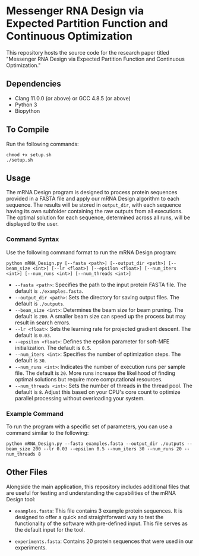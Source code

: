 # Messenger RNA Design via Expected Partition Function and Continuous Optimization
This repository  hosts the source code for the research paper titled "Messenger RNA Design via Expected Partition Function and Continuous Optimization." 


## Dependencies
- Clang 11.0.0 (or above) or GCC 4.8.5 (or above)
- Python 3
- Biopython

## To Compile
Run the following commands:

```
chmod +x setup.sh
./setup.sh
```

## Usage

The mRNA Design program is designed to process protein sequences provided in a FASTA file and apply our mRNA Design algorithm to each sequence. The results will be stored in `output_dir`, with each sequence having its own subfolder containing the raw outputs from all executions. The optimal solution for each sequence, determined across all runs, will be displayed to the user.

### Command Syntax

Use the following command format to run the mRNA Design program:

```
python mRNA_Design.py [--fasta <path>] [--output_dir <path>] [--beam_size <int>] [--lr <float>] [--epsilon <float>] [--num_iters <int>] [--num_runs <int>] [--num_threads <int>]
```

- `--fasta <path>`: Specifies the path to the input protein FASTA file. The default is `./examples.fasta`.
- `--output_dir <path>`: Sets the directory for saving output files. The default is `./outputs`.
- `--beam_size <int>`: Determines the beam size for beam pruning. The default is `200`. A smaller beam size can speed up the process but may result in search errors.
- `--lr <float>`: Sets the learning rate for projected gradient descent. The default is `0.03`.
- `--epsilon <float>`: Defines the epsilon parameter for soft-MFE initialization. The default is `0.5`.
- `--num_iters <int>`: Specifies the number of optimization steps. The default is `30`.
- `--num_runs <int>`: Indicates the number of execution runs per sample file. The default is `20`. More runs increase the likelihood of finding optimal solutions but require more computational resources.
- `--num_threads <int>`: Sets the number of threads in the thread pool. The default is `8`. Adjust this based on your CPU's core count to optimize parallel processing without overloading your system.

### Example Command

To run the program with a specific set of parameters, you can use a command similar to the following:

```
python mRNA_Design.py --fasta examples.fasta --output_dir ./outputs --beam_size 200 --lr 0.03 --epsilon 0.5 --num_iters 30 --num_runs 20 --num_threads 8
```

## Other Files

Alongside the main application, this repository includes additional files that are useful for testing and understanding the capabilities of the mRNA Design tool:

- `examples.fasta`: This file contains 3 example protein sequences. It is designed to offer a quick and straightforward way to test the functionality of the software with pre-defined input. This file serves as the default input for the tool.

- `experiments.fasta`: Contains 20 protein sequences that were used in our experiments.
